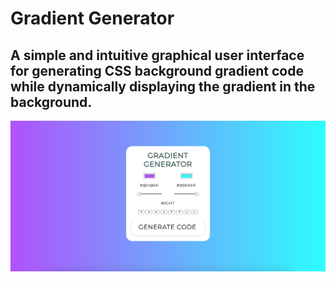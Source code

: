 # Gradient Generator

## A simple and intuitive graphical user interface for generating CSS background gradient code while dynamically displaying the gradient in the background.

![screenshot](/images/screenshot1.png)
